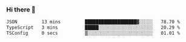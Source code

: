 ### Hi there 👋

<!--
**WShiBin/WShiBin** is a ✨ _special_ ✨ repository because its `README.md` (this file) appears on your GitHub profile.

Here are some ideas to get you started:

- 🔭 I’m currently working on ...
- 🌱 I’m currently learning ...
- 👯 I’m looking to collaborate on ...
- 🤔 I’m looking for help with ...
- 💬 Ask me about ...
- 📫 How to reach me: ...
- 😄 Pronouns: ...
- ⚡ Fun fact: ...
-->

<!--START_SECTION:waka-->

```txt
JSON         13 mins         ███████████████████▓░░░░░   78.70 %
TypeScript   3 mins          █████░░░░░░░░░░░░░░░░░░░░   20.29 %
TSConfig     0 secs          ▒░░░░░░░░░░░░░░░░░░░░░░░░   01.01 %
```

<!--END_SECTION:waka-->
